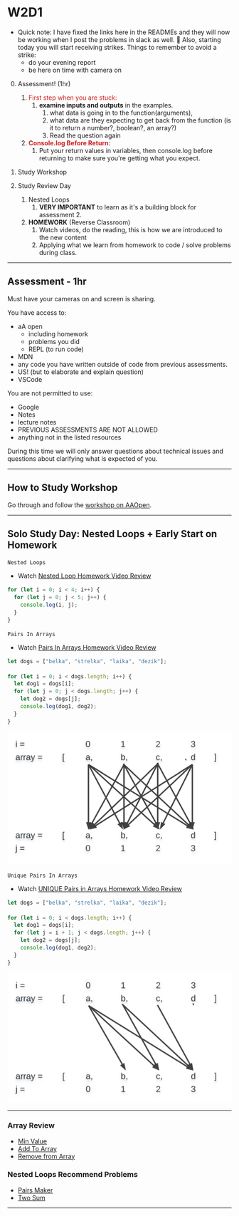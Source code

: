 # W2D1

- Quick note: I have fixed the links here in the READMEs and they will now be working when I post the problems in slack as well. 🙂 Also, starting today you will start receiving strikes. Things to remember to avoid a strike:
  - do your evening report
  - be here on time with camera on

0. Assessment! (1hr)

    1. <span style="color:#cd1d1d;">First step when you are stuck:</span>
        1. <span style="color:#cd1d1 d;">**examine inputs and outputs** </span> in the examples.
            1. what data is going in to the function(arguments),  
            2. what data are they expecting to get back from the function (is it to return a number?, boolean?, an array?)
            3. Read the question again
    2. <span style="color:#cd1d1d;">**Console.log Before Return**</span>:
          1. Put your return values in variables, then console.log before returning to make sure you're getting what you expect.
1. Study Workshop
2. Study Review Day
   1. Nested Loops
      1. **VERY IMPORTANT** to learn as it's a building block for assessment 2.
   2. **HOMEWORK** (Reverse Classroom)
      1. Watch videos, do the reading, this is how we are introduced to the new content
      2. Applying what we learn from homework to code / solve problems during class.

---

## Assessment - 1hr

Must have your cameras on and screen is sharing.

You have access to:

- aA open
  - including homework
  - problems you did
  - REPL (to run code)
- MDN
- any code you have written outside of code from previous assessments.
- US! (but to elaborate and explain question)
- VSCode

You are not permitted to use:

- Google
- Notes
- lecture notes
- PREVIOUS ASSESSMENTS ARE NOT ALLOWED
- anything not in the listed resources

During this time we will only answer questions about technical issues and
questions about clarifying what is expected of you.

---

## How to Study Workshop

Go through and follow the [workshop on AAOpen](https://open.appacademy.io/learn/js-py---pt-may-2022-online/week-2---intermediate-functions/how-to-study-workshop).

---

## Solo Study Day: Nested Loops + Early Start on Homework

`Nested Loops`

- Watch [Nested Loop Homework Video Review](https://open.appacademy.io/learn/js-py---pt-may-2022-online/week-1---intro-to-javascript/nested-loops)

```js
for (let i = 0; i < 4; i++) {
  for (let j = 0; j < 5; j++) {
    console.log(i, j);
  }
}
```

`Pairs In Arrays`

- Watch [Pairs In Arrays Homework Video Review](https://open.appacademy.io/learn/js-py---pt-may-2022-online/week-1---intro-to-javascript/pairs-in-array)

```javascript
let dogs = ["belka", "strelka", "laika", "dezik"];

for (let i = 0; i < dogs.length; i++) {
  let dog1 = dogs[i];
  for (let j = 0; j < dogs.length; j++) {
    let dog2 = dogs[j];
    console.log(dog1, dog2);
  }
}
```

![Pairs In Arrays]

`Unique Pairs In Arrays`

- Watch [UNIQUE Pairs in Arrays Homework Video Review](https://open.appacademy.io/learn/js-py---pt-may-2022-online/week-1---intro-to-javascript/unique-pairs-in-array)

```js
let dogs = ["belka", "strelka", "laika", "dezik"];

for (let i = 0; i < dogs.length; i++) {
  let dog1 = dogs[i];
  for (let j = i + 1; j < dogs.length; j++) {
    let dog2 = dogs[j];
    console.log(dog1, dog2);
  }
}
```

![Unique Pairs In Arrays]

---

### Array Review

- [Min Value](https://open.appacademy.io/learn/js-py---pt-may-2022-online/week-1---intro-to-javascript/min-value----)
- [Add To Array](https://open.appacademy.io/learn/js-py---pt-may-2022-online/week-1---intro-to-javascript/add-to-array---research)
- [Remove from Array](https://open.appacademy.io/learn/js-py---pt-may-2022-online/week-1---intro-to-javascript/remove-from-array---research)

### Nested Loops Recommend Problems

- [Pairs Maker](https://open.appacademy.io/learn/js-py---pt-may-2022-online/week-1---intro-to-javascript/pairs-maker)
- [Two Sum](https://open.appacademy.io/learn/js-py---pt-may-2022-online/week-1---intro-to-javascript/two-sum)

---

[unique pairs in arrays]: ./images/unique_pairs_in_arrays.png
[pairs in arrays]: ./images/pairs_in_arrays.png
